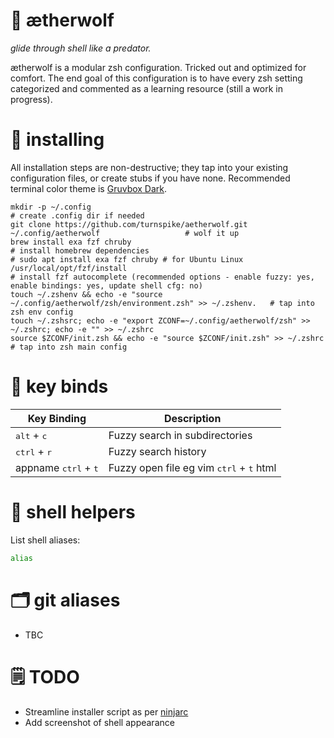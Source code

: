 # :wolf: ætherwolf

_glide through shell like a predator._

ætherwolf is a modular zsh configuration. Tricked out and optimized for comfort. The end goal of this configuration is to have every zsh setting categorized and commented as a learning resource (still a work in progress).

# :nut_and_bolt: installing

All installation steps are non-destructive; they tap into your existing configuration files, or create stubs if you have none. Recommended terminal color theme is [Gruvbox Dark](https://github.com/morhetz/gruvbox-contrib).

    mkdir -p ~/.config                                                                           # create .config dir if needed
    git clone https://github.com/turnspike/aetherwolf.git ~/.config/aetherwolf                   # wolf it up
    brew install exa fzf chruby                                                                  # install homebrew dependencies
    # sudo apt install exa fzf chruby # for Ubuntu Linux
    /usr/local/opt/fzf/install                                                                   # install fzf autocomplete (recommended options - enable fuzzy: yes, enable bindings: yes, update shell cfg: no)
    touch ~/.zshenv && echo -e "source ~/.config/aetherwolf/zsh/environment.zsh" >> ~/.zshenv.   # tap into zsh env config
    touch ~/.zshsrc; echo -e "export ZCONF=~/.config/aetherwolf/zsh" >> ~/.zshrc; echo -e "" >> ~/.zshrc
    source $ZCONF/init.zsh && echo -e "source $ZCONF/init.zsh" >> ~/.zshrc                       # tap into zsh main config


# :link: key binds

|Key Binding|Description|
|---|---|
|<kbd>alt</kbd> + <kbd>c</kbd>|Fuzzy search in subdirectories|
|<kbd>ctrl</kbd> + <kbd>r</kbd>|Fuzzy search history|
|appname <kbd>ctrl</kbd> + <kbd>t</kbd>|Fuzzy open file eg vim <kbd>ctrl</kbd> + <kbd>t</kbd> html|

# :shell: shell helpers
List shell aliases:
```sh
alias
```
# :card_index_dividers: git aliases
* TBC

# :spiral_notepad: TODO
* Streamline installer script as per [ninjarc](https://github.com/turnspike/ninjarc)
* Add screenshot of shell appearance
